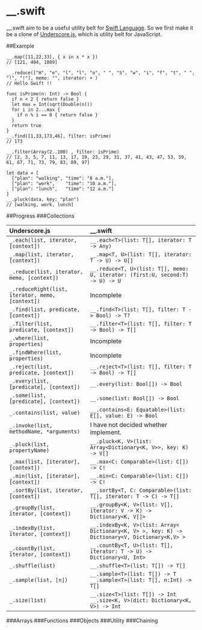 __.swift
========

__.swift aim to be a useful utility belt for [Swift Language](https://developer.apple.com/swift/).
So we first make it be a clone of [Underscore.js](http://underscorejs.org/), which is utility belt for JavaScript.

##Example

    __.map([11,22,33], { x in x * x })
    // [121, 484, 1089]

    __.reduce(["H", "e", "l", "l", "o", " ", "S", "w", "i", "f", "t", " ", "!", "!"], memo: "", iterator: + )
    // Hello Swift !!

    func isPrime(n: Int) -> Bool {
      if n < 2 { return false }
      let max = Int(sqrt(Double(n)))
      for i in 2...max {
        if n % i == 0 { return false }
      }
      return true
    }
    __.find([1,33,173,46], filter: isPrime)
    // 173

    __.filter(Array(2..100) , filter: isPrime)
    // [2, 3, 5, 7, 11, 13, 17, 19, 23, 29, 31, 37, 41, 43, 47, 53, 59, 61, 67, 71, 73, 79, 83, 89, 97]

    let data = [
      ["plan": "walking", "time": "8 a.m."],
      ["plan": "work",    "time": "10 a.m."],
      ["plan": "lunch",   "time": "12 a.m."]
    ]
    __.pluck(data, key: "plan")
    // [walking, work, lunch]


##Progress
###Collections

|Underscore.js|__.swift|
|:---|:---|
|`_.each(list, iterator, [context])`|`__.each<T>(list: T[], iterator: T -> Any)`|
|`_.map(list, iterator, [context])`|`__.map<T, U>(list: T[], iterator: T -> U) -> U[]`|
|`_.reduce(list, iterator, memo, [context])`|`__.reduce<T, U>(list: T[], memo: U, iterator: (first:U, second:T) -> U) -> U`|
|`_.reduceRight(list, iterator, memo, [context])`|Incomplete|
|`_.find(list, predicate, [context])`|`__.find<T>(list: T[], filter: T -> Bool) -> T?`|
|`_.filter(list, predicate, [context])`|`__.filter<T>(list: T[], filter: T -> Bool) -> T[]`|
|`_.where(list, properties)`|Incomplete|
|`_.findWhere(list, properties)`|Incomplete|
|`_.reject(list, predicate, [context])`|`__.reject<T>(list: T[], filter: T -> Bool) -> T[]`|
|`_.every(list, [predicate], [context])`|`__.every(list: Bool[]) -> Bool`|
|`_.some(list, [predicate], [context])`|`__.some(list: Bool[]) -> Bool`|
|`_.contains(list, value)`|`__.contains<E: Equatable>(list: E[], value: E) -> Bool`|
|`_.invoke(list, methodName, *arguments)`|I have not decided whether implement.|
|`_.pluck(list, propertyName)`|`__.pluck<K, V>(list: Array<Dictionary<K, V>>, key: K) -> V[]`|
|`_.max(list, [iterator], [context])`|`__.max<C: Comparable>(list: C[]) -> C!`|
|`_.min(list, [iterator], [context])`|`__.min<C: Comparable>(list: C[]) -> C!`|
|`_.sortBy(list, iterator, [context])`|`__.sortBy<T, C: Comparable>(list: T[], iterator: T -> C) -> T[]`|
|`_.groupBy(list, iterator, [context])`|`__.groupBy<K, V>(list: V[], iterator: V -> K) -> Dictionary<K, V[]>`|
|`_.indexBy(list, iterator, [context])`|`__.indexBy<K, V>(list: Array< Dictionary<K, V> >, key: K) -> Dictionary<V, Dictionary<K,V> >`|
|`_.countBy(list, iterator, [context])`|`__.countBy<T, U>(list: T[], iterator: T -> U) -> Dictionary<U, Int>`|
|`_.shuffle(list)`|`__.shuffle<T>(list: T[]) -> T[]`|
|`_.sample(list, [n])`|`__.sample<T>(list: T[]) -> T`<br>`__.sample<T>(list: T[], n:Int) -> T[]`|
|`_.size(list)`|`__.size<T>(list: T[]) -> Int`<br>`__.size<K, V>(dict: Dictionary<K, V>) -> Int`|



###Arrays
###Functions
###Objects
###Utility
###Chaining

